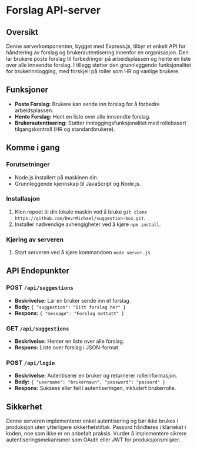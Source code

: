 # Forslag API-server

## Oversikt

Denne serverkomponenten, bygget med Express.js, tilbyr et enkelt API for håndtering av forslag og brukerautentisering innenfor en organisasjon. Den lar brukere poste forslag til forbedringer på arbeidsplassen og hente en liste over alle innsendte forslag. I tillegg støtter den grunnleggende funksjonalitet for brukerinnlogging, med forskjell på roller som HR og vanlige brukere.

## Funksjoner

- **Poste Forslag:** Brukere kan sende inn forslag for å forbedre arbeidsplassen.
- **Hente Forslag:** Hent en liste over alle innsendte forslag.
- **Brukerautentisering:** Støtter innloggingsfunksjonalitet med rollebasert tilgangskontroll (HR og standardbrukere).

## Komme i gang

### Forutsetninger

- Node.js installert på maskinen din.
- Grunnleggende kjennskap til JavaScript og Node.js.

### Installasjon

1. Klon repoet til din lokale maskin ved å bruke `git clone https://github.com/DevrMichael/suggestion-box.git`.
2. Installer nødvendige avhengigheter ved å kjøre `npm install`.

### Kjøring av serveren

1. Start serveren ved å kjøre kommandoen `node server.js`

## API Endepunkter

### POST `/api/suggestions`

- **Beskrivelse:** Lar en bruker sende inn et forslag.
- **Body:** `{ "suggestion": "Ditt forslag her" }`
- **Respons:** `{ "message": "Forslag mottatt" }`

### GET `/api/suggestions`

- **Beskrivelse:** Henter en liste over alle forslag.
- **Respons:** Liste over forslag i JSON-format.

### POST `/api/login`

- **Beskrivelse:** Autentiserer en bruker og returnerer rolleinformasjon.
- **Body:** `{ "username": "brukernavn", "password": "passord" }`
- **Respons:** Suksess eller feil i autentiseringen, inkludert brukerrolle.

## Sikkerhet

Denne serveren implementerer enkel autentisering og bør ikke brukes i produksjon uten ytterligere sikkerhetstiltak. Passord håndteres i klartekst i koden, noe som ikke er en anbefalt praksis. Vurder å implementere sikrere autentiseringsmekanismer som OAuth eller JWT for produksjonsmiljøer.
